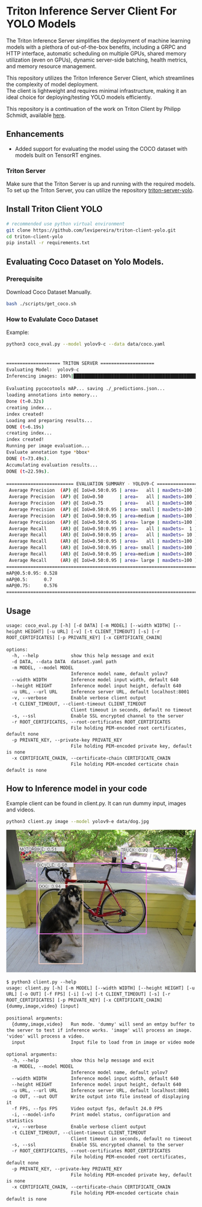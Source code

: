 # Triton Inference Server Client For YOLO Models

The Triton Inference Server simplifies the deployment of machine learning models with a plethora of out-of-the-box benefits, including a GRPC and HTTP interface, automatic scheduling on multiple GPUs, shared memory utilization (even on GPUs), dynamic server-side batching, health metrics, and memory resource management.

This repository utilizes the Triton Inference Server Client, which streamlines the complexity of model deployment. <br>
The client is lightweight and requires minimal infrastructure, making it an ideal choice for deploying/testing YOLO models efficiently.

This repository is a continuation of the work on Triton Client by Philipp Schmidt, available [here](https://github.com/philipp-schmidt/yolov7/tree/triton-deploy/deploy/triton-inference-server).


## Enhancements
- Added support for evaluating the model using the COCO dataset with models built on TensorRT engines.

### Triton Server 
Make sure that the Triton Server is up and running with the required models.
To set up the Triton Server, you can utilize the repository [triton-server-yolo](https://github.com/levipereira/triton-server-yolo).


## Install Triton Client YOLO
``` bash
# recommended use python virtual environment
git clone https://github.com/levipereira/triton-client-yolo.git
cd triton-client-yolo
pip install -r requirements.txt
```


## Evaluating Coco Dataset on Yolo Models.

### Prerequisite 
Download Coco Dataset Manually.
```bash
bash ./scripts/get_coco.sh
```

### How to Evalulate Coco Dataset
Example: 
```bash
python3 coco_eval.py --model yolov9-c --data data/coco.yaml


==================== TRITON SERVER ====================
Evaluating Model:  yolov9-c
Inferencing images: 100%|██████████████████████████████████████████████████████████████████████| 5000/5000 [02:20<00:00, 35.66it/s]

Evaluating pycocotools mAP... saving ./_predictions.json...
loading annotations into memory...
Done (t=0.32s)
creating index...
index created!
Loading and preparing results...
DONE (t=6.19s)
creating index...
index created!
Running per image evaluation...
Evaluate annotation type *bbox*
DONE (t=73.49s).
Accumulating evaluation results...
DONE (t=22.59s).

========================= EVALUATION SUMMARY - YOLOV9-C ========================
 Average Precision  (AP) @[ IoU=0.50:0.95 | area=   all | maxDets=100 ] = 0.528
 Average Precision  (AP) @[ IoU=0.50      | area=   all | maxDets=100 ] = 0.700
 Average Precision  (AP) @[ IoU=0.75      | area=   all | maxDets=100 ] = 0.576
 Average Precision  (AP) @[ IoU=0.50:0.95 | area= small | maxDets=100 ] = 0.361
 Average Precision  (AP) @[ IoU=0.50:0.95 | area=medium | maxDets=100 ] = 0.582
 Average Precision  (AP) @[ IoU=0.50:0.95 | area= large | maxDets=100 ] = 0.689
 Average Recall     (AR) @[ IoU=0.50:0.95 | area=   all | maxDets=  1 ] = 0.392
 Average Recall     (AR) @[ IoU=0.50:0.95 | area=   all | maxDets= 10 ] = 0.652
 Average Recall     (AR) @[ IoU=0.50:0.95 | area=   all | maxDets=100 ] = 0.702
 Average Recall     (AR) @[ IoU=0.50:0.95 | area= small | maxDets=100 ] = 0.539
 Average Recall     (AR) @[ IoU=0.50:0.95 | area=medium | maxDets=100 ] = 0.758
 Average Recall     (AR) @[ IoU=0.50:0.95 | area= large | maxDets=100 ] = 0.848
================================================================================
mAP@0.5:0.95: 0.528
mAP@0.5:      0.7
mAP@0.75:     0.576
================================================================================
```

## Usage
```
usage: coco_eval.py [-h] [-d DATA] [-m MODEL] [--width WIDTH] [--height HEIGHT] [-u URL] [-v] [-t CLIENT_TIMEOUT] [-s] [-r ROOT_CERTIFICATES] [-p PRIVATE_KEY] [-x CERTIFICATE_CHAIN]

options:
  -h, --help            show this help message and exit
  -d DATA, --data DATA  dataset.yaml path
  -m MODEL, --model MODEL
                        Inference model name, default yolov7
  --width WIDTH         Inference model input width, default 640
  --height HEIGHT       Inference model input height, default 640
  -u URL, --url URL     Inference server URL, default localhost:8001
  -v, --verbose         Enable verbose client output
  -t CLIENT_TIMEOUT, --client-timeout CLIENT_TIMEOUT
                        Client timeout in seconds, default no timeout
  -s, --ssl             Enable SSL encrypted channel to the server
  -r ROOT_CERTIFICATES, --root-certificates ROOT_CERTIFICATES
                        File holding PEM-encoded root certificates, default none
  -p PRIVATE_KEY, --private-key PRIVATE_KEY
                        File holding PEM-encoded private key, default is none
  -x CERTIFICATE_CHAIN, --certificate-chain CERTIFICATE_CHAIN
                        File holding PEM-encoded certicate chain default is none

```

## How to Inference model in your code

Example client can be found in client.py. It can run dummy input, images and videos.

```bash
python3 client.py image --model yolov9-e data/dog.jpg
```

![exemplary output result yolov9-e](data/dog_yolov9-e.jpg)

```
$ python3 client.py --help
usage: client.py [-h] [-m MODEL] [--width WIDTH] [--height HEIGHT] [-u URL] [-o OUT] [-f FPS] [-i] [-v] [-t CLIENT_TIMEOUT] [-s] [-r ROOT_CERTIFICATES] [-p PRIVATE_KEY] [-x CERTIFICATE_CHAIN] {dummy,image,video} [input]

positional arguments:
  {dummy,image,video}   Run mode. 'dummy' will send an emtpy buffer to the server to test if inference works. 'image' will process an image. 'video' will process a video.
  input                 Input file to load from in image or video mode

optional arguments:
  -h, --help            show this help message and exit
  -m MODEL, --model MODEL
                        Inference model name, default yolov7
  --width WIDTH         Inference model input width, default 640
  --height HEIGHT       Inference model input height, default 640
  -u URL, --url URL     Inference server URL, default localhost:8001
  -o OUT, --out OUT     Write output into file instead of displaying it
  -f FPS, --fps FPS     Video output fps, default 24.0 FPS
  -i, --model-info      Print model status, configuration and statistics
  -v, --verbose         Enable verbose client output
  -t CLIENT_TIMEOUT, --client-timeout CLIENT_TIMEOUT
                        Client timeout in seconds, default no timeout
  -s, --ssl             Enable SSL encrypted channel to the server
  -r ROOT_CERTIFICATES, --root-certificates ROOT_CERTIFICATES
                        File holding PEM-encoded root certificates, default none
  -p PRIVATE_KEY, --private-key PRIVATE_KEY
                        File holding PEM-encoded private key, default is none
  -x CERTIFICATE_CHAIN, --certificate-chain CERTIFICATE_CHAIN
                        File holding PEM-encoded certicate chain default is none
```
